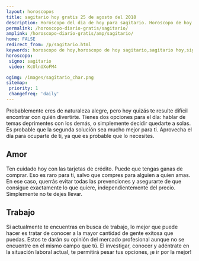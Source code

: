 ```yaml
---
layout: horoscopos
title: sagitario hoy gratis 25 de agosto del 2018 
description: Horóscopo del dia de hoy para sagitario. Horoscopo de hoy 25 de agosto del 2018. Las predicciones de amor, trabajo, vida personal gratis.
permalink: /horoscopo-diario-gratis/sagitario/
amplink: /horoscopo-diario-gratis/amp/sagitario/
home: FALSE
redirect_from: /p/sagitario.html
keywords: horoscopo de hoy,horoscopo de hoy sagitario,sagitario hoy,signos zodiacales,horóscopo de hoy,horoscopos de hoy,horoscopo sagitario hoy,horoscopo de sagitario de hoy,horóscopo de hoy sagitario,horoscopos,horoscopo del dia de hoy,sagitario de hoy,los horoscopos de hoy,sagitario de hoy,sagitario Diciembre 2018,el horóscopo de hoy sagitario,horóscopo del día,horoscopo y tarot sagitario,predicciones zodiacales 2018,sagitario hoy amorel horoscopo de hoy
horoscopo:
 signo: sagitario
 video: KcUlnUXoFM4

ogimg: /images/sagitario_char.png
sitemap:
 priority: 1
 changefreq: 'daily'
---
```



Probablemente eres de naturaleza alegre, pero hoy quizás te resulte difícil encontrar con quién divertirte. Tienes dos opciones para el día: hablar de temas deprimentes con los demás, o simplemente decidir quedarte a solas. Es probable que la segunda solución sea mucho mejor para ti. Aprovecha el día para ocuparte de ti, ya que es probable que lo necesites.

## Amor

Ten cuidado hoy con las tarjetas de crédito. Puede que tengas ganas de comprar. Eso es raro para ti, salvo que compres para alguien a quien amas. En ese caso, querrás evitar todas las prevenciones y asegurarte de que consigue exactamente lo que quiere, independientemente del precio. Simplemente no te dejes llevar.

## Trabajo

Si actualmente te encuentras en busca de trabajo, lo mejor que puede hacer es tratar de conocer a la mayor cantidad de gente exitosa que puedas. Estos te darán su opinión del mercado profesional aunque no se encuentre en el mismo campo que tú. El investigar, conocer y adéntrate en la situación laboral actual, te permitirá pesar tus opciones, ¡e ir por la mejor!